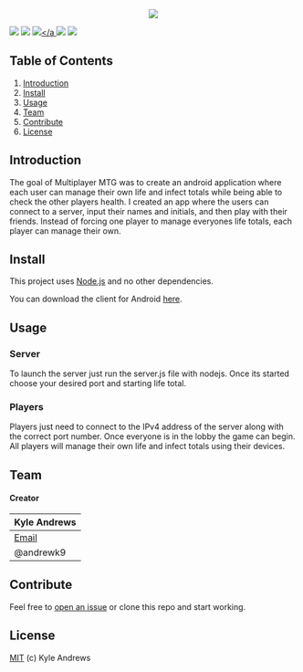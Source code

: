 <p align="center">
<a href="#"><img src="http://i.imgur.com/URoJB0b.png"/></a>

<a href="#install"><img src="https://img.shields.io/badge/platform-android-brightgreen.svg?style=flat-square"/></a>
<a href="https://nodejs.org/en/"><img src="https://img.shields.io/badge/server%20platform-Node.js-brightgreen.svg?style=flat-square"/></a>
<a href="https://play.google.com/store/apps/details?id=air.MultiMTG&hl=en"><img src="https://img.shields.io/badge/installs-50-brightgreen.svg?style=flat-square"/></a
<a href="https://github.com/AndrewK9/Multiplayer-MTG/issues"><img src="https://img.shields.io/badge/issues-0%20open-brightgreen.svg?style=flat-square"/></a>
<a href="https://github.com/AndrewK9/Multiplayer-MTG/blob/master/LICENSE"><img src="https://img.shields.io/badge/license-MIT-lightgray.svg?style=flat-square"/></a>
</p>

## Table of Contents
1. [Introduction](#introduction)
1. [Install](#install)
1. [Usage](#usage)
1. [Team](#team)
1. [Contribute](#contribute)
1. [License](#license)

## Introduction
The goal of Multiplayer MTG was to create an android application where each user can manage their own life and infect totals while being able to check the other players health. I created an app where the users can connect to a server, input their names and initials, and then play with their friends. Instead of forcing one player to manage everyones life totals, each player can manage their own.

## Install
This project uses [Node.js](https://nodejs.org/en/) and no other dependencies.

You can download the client for Android [here](https://play.google.com/store/apps/details?id=air.MultiMTG&hl=en).

## Usage
### Server
To launch the server just run the server.js file with nodejs. Once its started choose your desired port and starting life total.

### Players
Players just need to connect to the IPv4 address of the server along with the correct port number. Once everyone is in the lobby the game can begin. All players will manage their own life and infect totals using their devices.

## Team
#### Creator

Kyle Andrews |
|-----|
| [Email](andrewskyle28@gmail.com) |
| @andrewk9 |

## Contribute
Feel free to [open an issue](https://github.com/AndrewK9/Multiplayer-MTG/issues) or clone this repo and start working.

## License
[MIT](https://github.com/AndrewK9/Multiplayer-MTG/blob/master/LICENSE) (c) Kyle Andrews